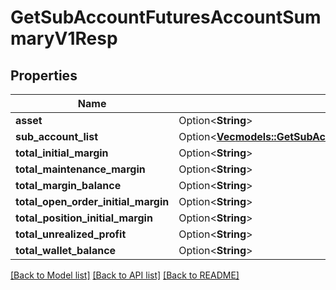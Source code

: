 # GetSubAccountFuturesAccountSummaryV1Resp

## Properties

Name | Type | Description | Notes
------------ | ------------- | ------------- | -------------
**asset** | Option<**String**> |  | [optional]
**sub_account_list** | Option<[**Vec<models::GetSubAccountFuturesAccountSummaryV1RespSubAccountListInner>**](GetSubAccountFuturesAccountSummaryV1Resp_subAccountList_inner.md)> |  | [optional]
**total_initial_margin** | Option<**String**> |  | [optional]
**total_maintenance_margin** | Option<**String**> |  | [optional]
**total_margin_balance** | Option<**String**> |  | [optional]
**total_open_order_initial_margin** | Option<**String**> |  | [optional]
**total_position_initial_margin** | Option<**String**> |  | [optional]
**total_unrealized_profit** | Option<**String**> |  | [optional]
**total_wallet_balance** | Option<**String**> |  | [optional]

[[Back to Model list]](../README.md#documentation-for-models) [[Back to API list]](../README.md#documentation-for-api-endpoints) [[Back to README]](../README.md)



